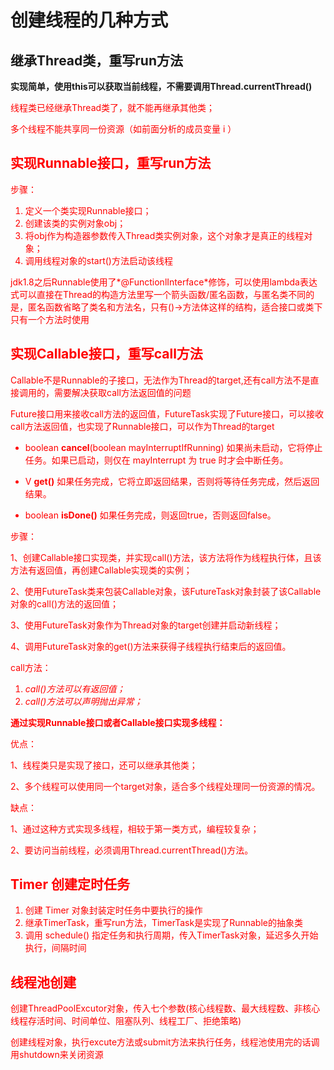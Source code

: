 # 创建线程的几种方式

## 继承Thread类，重写run方法



**实现简单，使用this可以获取当前线程，不需要调用Thread.currentThread()**



<font color='red'>线程类已经继承Thread类了，就不能再继承其他类；

多个线程不能共享同一份资源（如前面分析的成员变量 i ）<font/>

## 实现Runnable接口，重写run方法

步骤：

1. 定义一个类实现Runnable接口；
2. 创建该类的实例对象obj； 
3. 将obj作为构造器参数传入Thread类实例对象，这个对象才是真正的线程对象；
4. 调用线程对象的start()方法启动该线程



jdk1.8之后Runnable使用了*@FunctionlInterface*修饰，可以使用lambda表达式可以直接在Thread的构造方法里写一个箭头函数/匿名函数，与匿名类不同的是，匿名函数省略了类名和方法名，只有()->方法体这样的结构，适合接口或类下只有一个方法时使用



## 实现Callable接口，重写call方法

Callable不是Runnable的子接口，无法作为Thread的target,还有call方法不是直接调用的，需要解决获取call方法返回值的问题

Future接口用来接收call方法的返回值，FutureTask实现了Future接口，可以接收call方法返回值，也实现了Runnable接口，可以作为Thread的target

- boolean **cancel**(boolean mayInterruptIfRunning)
  如果尚未启动，它将停止任务。如果已启动，则仅在 mayInterrupt 为 true 时才会中断任务。

- V **get()**
  如果任务完成，它将立即返回结果，否则将等待任务完成，然后返回结果。

- boolean **isDone()**
  如果任务完成，则返回true，否则返回false。



步骤：

1、创建Callable接口实现类，并实现call()方法，该方法将作为线程执行体，且该方法有返回值，再创建Callable实现类的实例；

2、使用FutureTask类来包装Callable对象，该FutureTask对象封装了该Callable对象的call()方法的返回值；

3、使用FutureTask对象作为Thread对象的target创建并启动新线程；

4、调用FutureTask对象的get()方法来获得子线程执行结束后的返回值。

call方法：

1.  *call()方法可以有返回值；*
2. *call()方法可以声明抛出异常；*



**通过实现Runnable接口或者Callable接口实现多线程：**

优点：

1、线程类只是实现了接口，还可以继承其他类；

2、多个线程可以使用同一个target对象，适合多个线程处理同一份资源的情况。

缺点：

1、通过这种方式实现多线程，相较于第一类方式，编程较复杂；

2、要访问当前线程，必须调用Thread.currentThread()方法。



## Timer 创建定时任务

1.  创建 Timer 对象封装定时任务中要执行的操作
2. 继承TimerTask，重写run方法，TimerTask是实现了Runnable的抽象类
3. 调用 schedule() 指定任务和执行周期，传入TimerTask对象，延迟多久开始执行，间隔时间

## 线程池创建

创建ThreadPoolExcutor对象，传入七个参数(核心线程数、最大线程数、非核心线程存活时间、时间单位、阻塞队列、线程工厂、拒绝策略)

创建线程对象，执行excute方法或submit方法来执行任务，线程池使用完的话调用shutdown来关闭资源

